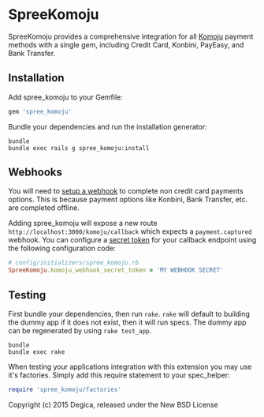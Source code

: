 SpreeKomoju
===========

SpreeKomoju provides a comprehensive integration for all [Komoju](https://docs.komoju.com) payment methods with a single gem, including Credit Card, Konbini, PayEasy, and Bank Transfer.

Installation
------------

Add spree_komoju to your Gemfile:

```ruby
gem 'spree_komoju'
```

Bundle your dependencies and run the installation generator:

```shell
bundle
bundle exec rails g spree_komoju:install
```

Webhooks
--------

You will need to [setup a webhook](https://docs.komoju.com/api/webhooks) to complete non credit card
payments options. This is because payment options like Konbini, Bank Transfer, etc. are completed offline.

Adding spree_komoju will expose a new route `http://localhost:3000/komoju/callback` which expects
a `payment.captured` webhook. You can configure a [secret token](https://docs.komoju.com/api/webhooks#secret_token)
for your callback endpoint using the following configuration code:

```ruby
# config/initializers/spree_komoju.rb
SpreeKomoju.komoju_webhook_secret_token = 'MY WEBHOOK SECRET'
```

Testing
-------

First bundle your dependencies, then run `rake`. `rake` will default to building the dummy app if it does not exist, then it will run specs. The dummy app can be regenerated by using `rake test_app`.

```shell
bundle
bundle exec rake
```

When testing your applications integration with this extension you may use it's factories.
Simply add this require statement to your spec_helper:

```ruby
require 'spree_komoju/factories'
```

Copyright (c) 2015 Degica, released under the New BSD License
